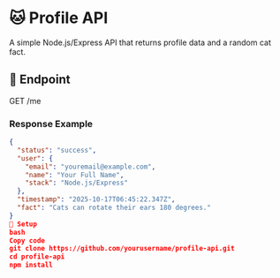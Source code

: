 # 🐱 Profile API

A simple Node.js/Express API that returns profile data and a random cat fact.

## 🚀 Endpoint
GET /me

### Response Example
```json
{
  "status": "success",
  "user": {
    "email": "youremail@example.com",
    "name": "Your Full Name",
    "stack": "Node.js/Express"
  },
  "timestamp": "2025-10-17T06:45:22.347Z",
  "fact": "Cats can rotate their ears 180 degrees."
}
🧰 Setup
bash
Copy code
git clone https://github.com/yourusername/profile-api.git
cd profile-api
npm install
